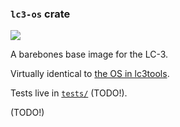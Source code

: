### `lc3-os` crate

[![](https://github.com/ut-utp/prototype/workflows/os/badge.svg)](https://github.com/ut-utp/prototype/actions?query=workflow%3Aos)

A barebones base image for the LC-3.

Virtually identical to [the OS in lc3tools](https://github.com/chiragsakhuja/lc3tools/blob/b5d7245aabc33a05f28cc124202fd1532b1d9609/backend/lc3os.cpp#L12-L673).

Tests live in [`tests/`](tests/) (TODO!).

(TODO!)
